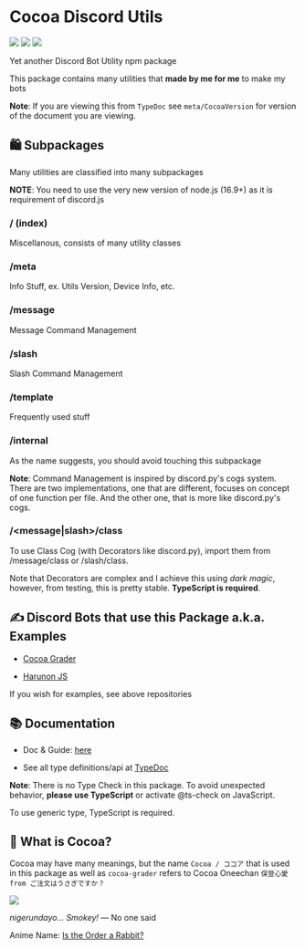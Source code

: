 # Cocoa Discord Utils

[![](https://img.shields.io/npm/v/cocoa-discord-utils.svg?maxAge=3600)](https://www.npmjs.com/package/cocoa-discord-utils)
[![](https://img.shields.io/npm/dt/cocoa-discord-utils.svg?maxAge=3600)](https://www.npmjs.com/package/cocoa-discord-utils)
[![](https://github.com/Leomotors/cocoa-discord-utils/actions/workflows/caffemocha.yml/badge.svg)](https://github.com/Leomotors/cocoa-discord-utils/actions)

Yet another Discord Bot Utility npm package

This package contains many utilities that **made by me for me** to make my bots

**Note**: If you are viewing this from `TypeDoc` see `meta/CocoaVersion` for
version of the document you are viewing.

## 🛍️ Subpackages

Many utilities are classified into many subpackages

**NOTE**: You need to use the very new version of node.js (16.9+) as it is requirement
of discord.js

### / (index)

Miscellanous, consists of many utility classes

### /meta

Info Stuff, ex. Utils Version, Device Info, etc.

### /message

Message Command Management

### /slash

Slash Command Management

### /template

Frequently used stuff

### /internal

As the name suggests, you should avoid touching this subpackage

**Note**: Command Management is inspired by discord.py's cogs system. 
There are two implementations, one that are different, focuses on concept of
one function per file. And the other one, that is more like discord.py's cogs.

### /\<message|slash\>/class

To use Class Cog (with Decorators like discord.py), import them from /message/class
or /slash/class.

Note that Decorators are complex and I achieve this using *dark magic*,
however, from testing, this is pretty stable. **TypeScript is required**.

## ✍️ Discord Bots that use this Package a.k.a. Examples

- [Cocoa Grader](https://github.com/Leomotors/cocoa-grader)

- [Harunon JS](https://github.com/CarelessDev/harunon.js)

If you wish for examples, see above repositories

## 📚 Documentation

- Doc & Guide: [here](./doc/index.md)

- See all type definitions/api at [TypeDoc](https://leomotors.github.io/cocoa-discord-utils/)

**Note**: There is no Type Check in this package. To avoid unexpected behavior,
**please use TypeScript** or activate @ts-check on JavaScript.

To use generic type, TypeScript is required.

## 🍫 What is Cocoa?

Cocoa may have many meanings, but the name `Cocoa / ココア` that is used in this package as well as `cocoa-grader` refers to Cocoa Oneechan `保登心愛 from ご注文はうさぎですか？`

![](https://c.tenor.com/82-e-VM5qNwAAAAC/gochiusa-cocoa.gif)

*nigerundayo... Smokey!* — No one said

Anime Name: [Is the Order a Rabbit?](https://myanimelist.net/anime/21273/Gochuumon_wa_Usagi_Desu_ka)
